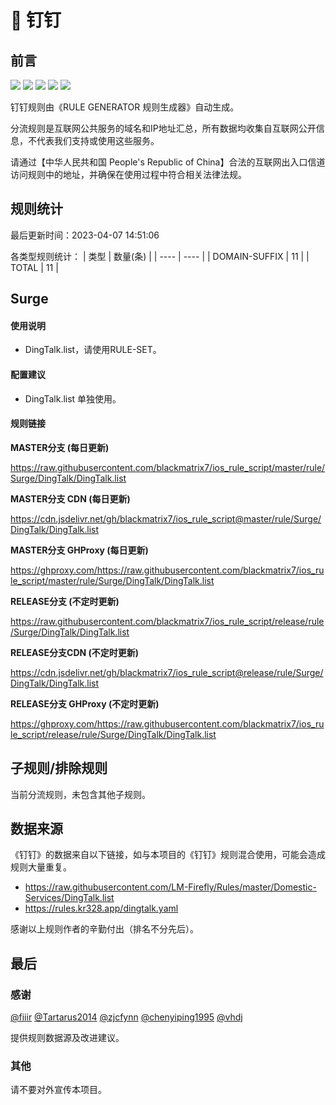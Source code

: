 # 🧸 钉钉

## 前言

![](https://shields.io/badge/-移除重复规则-ff69b4) ![](https://shields.io/badge/-DOMAIN与DOMAIN--SUFFIX合并-green) ![](https://shields.io/badge/-DOMAIN--SUFFIX间合并-critical) ![](https://shields.io/badge/-DOMAIN--SUFFIX与DOMAIN--KEYWORD合并-blue) ![](https://shields.io/badge/-IP--CIDR(6)合并-blueviolet) 

钉钉规则由《RULE GENERATOR 规则生成器》自动生成。

分流规则是互联网公共服务的域名和IP地址汇总，所有数据均收集自互联网公开信息，不代表我们支持或使用这些服务。

请通过【中华人民共和国 People's Republic of China】合法的互联网出入口信道访问规则中的地址，并确保在使用过程中符合相关法律法规。

## 规则统计

最后更新时间：2023-04-07 14:51:06

各类型规则统计：
| 类型 | 数量(条)  | 
| ---- | ----  |
| DOMAIN-SUFFIX | 11  | 
| TOTAL | 11  | 


## Surge 

#### 使用说明
- DingTalk.list，请使用RULE-SET。

#### 配置建议
- DingTalk.list 单独使用。

#### 规则链接
**MASTER分支 (每日更新)**

https://raw.githubusercontent.com/blackmatrix7/ios_rule_script/master/rule/Surge/DingTalk/DingTalk.list

**MASTER分支 CDN (每日更新)**

https://cdn.jsdelivr.net/gh/blackmatrix7/ios_rule_script@master/rule/Surge/DingTalk/DingTalk.list

**MASTER分支 GHProxy (每日更新)**

https://ghproxy.com/https://raw.githubusercontent.com/blackmatrix7/ios_rule_script/master/rule/Surge/DingTalk/DingTalk.list

**RELEASE分支 (不定时更新)**

https://raw.githubusercontent.com/blackmatrix7/ios_rule_script/release/rule/Surge/DingTalk/DingTalk.list

**RELEASE分支CDN (不定时更新)**

https://cdn.jsdelivr.net/gh/blackmatrix7/ios_rule_script@release/rule/Surge/DingTalk/DingTalk.list

**RELEASE分支 GHProxy (不定时更新)**

https://ghproxy.com/https://raw.githubusercontent.com/blackmatrix7/ios_rule_script/release/rule/Surge/DingTalk/DingTalk.list

## 子规则/排除规则


当前分流规则，未包含其他子规则。

## 数据来源

《钉钉》的数据来自以下链接，如与本项目的《钉钉》规则混合使用，可能会造成规则大量重复。

- https://raw.githubusercontent.com/LM-Firefly/Rules/master/Domestic-Services/DingTalk.list
- https://rules.kr328.app/dingtalk.yaml


感谢以上规则作者的辛勤付出（排名不分先后）。

## 最后

### 感谢

[@fiiir](https://github.com/fiiir) [@Tartarus2014](https://github.com/Tartarus2014) [@zjcfynn](https://github.com/zjcfynn) [@chenyiping1995](https://github.com/chenyiping1995) [@vhdj](https://github.com/vhdj)

提供规则数据源及改进建议。

### 其他

请不要对外宣传本项目。